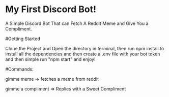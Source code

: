 # My First Discord Bot!

A Simple Discord Bot That can Fetch A Reddit Meme and Give You a Compliment.

#Getting Started

Clone the Project and Open the directory in terminal, then run npm install to install all the dependencies and then create a .env file with your bot token
and then simple run "npm start" and enjoy!

#Commands: 

gimme meme => fetches a meme from reddit

gimme a compliment => Replies with a Sweet Compliment
